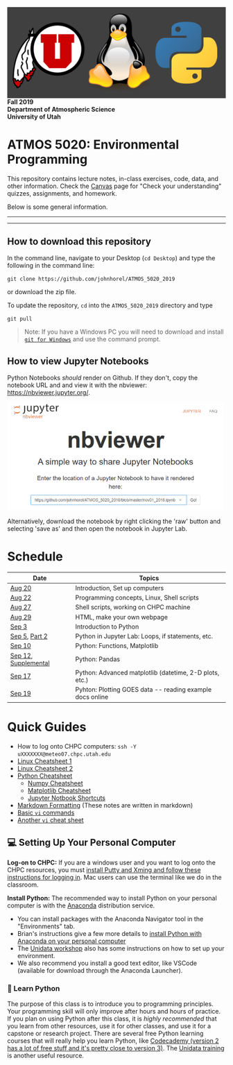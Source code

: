 <img src='./images/atmos5020_logo.png' align='right' style='padding-left:30px'>

**Fall 2019**  
**Department of Atmospheric Science**  
**University of Utah**  

# ATMOS 5020: Environmental Programming


This repository contains lecture notes, in-class exercises, code, data, and other information. Check the [Canvas](https://utah.instructure.com/courses/573777) page for "Check your understanding" quizzes, assignments, and homework.

Below is some general information.

---
---

## How to download this repository
In the command line, navigate to your Desktop (`cd Desktop`) and type the following in the command line:
    
    git clone https://github.com/johnhorel/ATMOS_5020_2019

or download the zip file.

To update the repository, `cd` into the `ATMOS_5020_2019` directory and type

    git pull

> Note: If you have a Windows PC you will need to download and install [`git for Windows`](https://gitforwindows.org/) and use the command prompt.

## How to view Jupyter Notebooks
Python Notebooks _should_ render on Github. If they don't, copy the notebook URL and and view it with the nbviewer: https://nbviewer.jupyter.org/.

<img src='./images/nbviewer.png' width=500>

Alternatively, download the notebook by right clicking the 'raw' button and selecting 'save as' and then open the notebook in Jupyter Lab.


# Schedule

|Date|Topics|
|--|--|
|[Aug 20](./Aug_20_2019.md)| Introduction, Set up computers
|[Aug 22](./Aug_22_2019.md)| Programming concepts, Linux, Shell scripts
|[Aug 27](./Aug_27_2019.md)| Shell scripts, working on CHPC machine
|[Aug 29](./Aug_29_2019.md)| HTML, make your own webpage
|[Sep 3](./Sept_03_2019.md)| Introduction to Python
|[Sep 5](./Sept_05_2019.md), [Part 2](./Sept_05_2019.ipynb)| Python in Jupyter Lab: Loops, if statements, etc.
|[Sep 10](./Sept_10_2019.ipynb)|  Python: Functions, Matplotlib
|[Sep 12](./Sept_12_CO2_2019.ipynb), [Supplemental](./Sept_12_2019_supplemental.md)| Python: Pandas
|[Sep 17](./Sept_17_2019.ipynb)| Python: Advanced matplotlib (datetime, 2-D plots, etc.)
|[Sep 19](./Sept_19_2019.ipynb)| Pyhton: Plotting GOES data -- reading example docs online


# Quick Guides
- How to log onto CHPC computers: `ssh -Y uXXXXXXX@meteo07.chpc.utah.edu`
- [Linux Cheatsheet 1](https://github.com/johnhorel/ATMOS_5020_2019/blob/master/QuickGuides/Linux_Reference.pdf)
- [Linux Cheatsheet 2](https://github.com/johnhorel/ATMOS_5020_2019/blob/master/QuickGuides/Linux-Cheat-Sheet-David-Relyea.pdf)
- [Python Cheatsheet](https://github.com/johnhorel/ATMOS_5020_2019/blob/master/QuickGuides/python_cheatsheet.pdf)
    - [Numpy Cheatsheet](https://github.com/johnhorel/ATMOS_5020_2019/blob/master/QuickGuides/Numpy_Python_Cheat_Sheet.pdf)
    - [Matplotlib Cheatsheet](https://github.com/johnhorel/ATMOS_5020_2019/blob/master/QuickGuides/Python_Matplotlib_Cheat_Sheet.pdf)
    - [Jupyter Notbook Shortcuts](https://github.com/johnhorel/ATMOS_5020_2019/blob/master/QuickGuides/jupyter-notebook.pdf)
- [Markdown Formatting](https://github.com/johnhorel/ATMOS_5020_2019/blob/master/QuickGuides/markdown-cheatsheet-online.pdf) (These notes are written in markdown)
- [Basic `vi` commands](https://www.cs.colostate.edu/helpdocs/vi.html)
- [Another `vi` cheat sheet](https://github.com/johnhorel/ATMOS_5020_2019/blob/master/QuickGuides/vi_cheat_sheet.pdf)


## 💻 Setting Up Your Personal Computer
**Log-on to CHPC:** If you are a windows user and you want to log onto the CHPC resources, you must [install Putty and Xming and follow these instructions for logging in](https://github.com/johnhorel/ATMOS_5020_2019/blob/master/supplemental_docs/putty.md). Mac users can use the terminal like we do in the classroom.

**Install Python:** The recommended way to install Python on your personal computer is with the [Anaconda](https://www.anaconda.com/) distribution service. 
- You can install packages with the Anaconda Navigator tool in the "Environments" tab.
- Brian's instructions give a few more details to [install Python with Anaconda on your personal computer](https://github.com/johnhorel/ATMOS_5020_2019/blob/master/supplemental_docs/install_anaconda_windows.md)
- The [Unidata workshop](https://github.com/Unidata/unidata-users-workshop) also has some instructions on how to set up your environment.
- We also recommend you install a good text editor, like VSCode (available for download through the Anaconda Launcher).

### 🐍 Learn Python 
The purpose of this class is to introduce you to programming principles. Your programming skill will only improve after hours and hours of practice. If you plan on using Python after this class, it is _highly recommended_ that you learn from other resources, use it for other classes, and use it for a capstone or research project. There are several free Python learning courses that will really help you learn Python, like [Codecademy (version 2 has a lot of free stuff and it's pretty close to version 3)](https://www.codecademy.com/learn/learn-python-3). The [Unidata training](http://unidata.github.io/online-python-training/) is another useful resource. 
